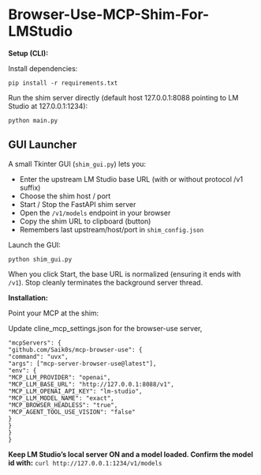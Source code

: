 # Browser-Use-MCP-Shim-For-LMStudio

**Setup (CLI):**

Install dependencies:

```
pip install -r requirements.txt
```

Run the shim server directly (default host 127.0.0.1:8088 pointing to LM Studio at 127.0.0.1:1234):

```
python main.py
```

## GUI Launcher

A small Tkinter GUI (`shim_gui.py`) lets you:

* Enter the upstream LM Studio base URL (with or without protocol /v1 suffix)
* Choose the shim host / port
* Start / Stop the FastAPI shim server
* Open the `/v1/models` endpoint in your browser
* Copy the shim URL to clipboard (button)
* Remembers last upstream/host/port in `shim_config.json`

Launch the GUI:

```
python shim_gui.py
```

When you click Start, the base URL is normalized (ensuring it ends with `/v1`). Stop cleanly terminates the background server thread.

**Installation:**

Point your MCP at the shim:

Update cline_mcp_settings.json for the browser-use server,

```{
"mcpServers": {
"github.com/Saik0s/mcp-browser-use": {
"command": "uvx",
"args": ["mcp-server-browser-use@latest"],
"env": {
"MCP_LLM_PROVIDER": "openai",
"MCP_LLM_BASE_URL": "http://127.0.0.1:8088/v1",
"MCP_LLM_OPENAI_API_KEY": "lm-studio",
"MCP_LLM_MODEL_NAME": "exact",
"MCP_BROWSER_HEADLESS": "true",
"MCP_AGENT_TOOL_USE_VISION": "false"
}
}
}
}
```

**Keep LM Studio’s local server ON and a model loaded. Confirm the model id with:**
`curl http://127.0.0.1:1234/v1/models`
